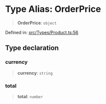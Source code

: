 # Type Alias: OrderPrice

> **OrderPrice**: `object`

Defined in: [src/Types/Product.ts:56](https://github.com/Fokusdotid/bail/blob/3bcafd64e13ba51a595ace0ee7bd2c9c52ab1814/src/Types/Product.ts#L56)

## Type declaration

### currency

> **currency**: `string`

### total

> **total**: `number`
